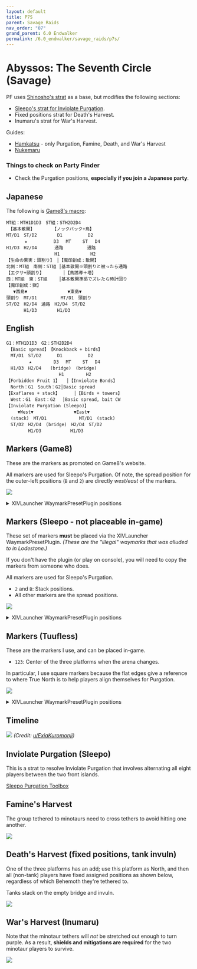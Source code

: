 ```yaml
---
layout: default
title: P7S
parent: Savage Raids
nav_order: "07"
grand_parent: 6.0 Endwalker
permalink: /6.0_endwalker/savage_raids/p7s/
---
```


# Abyssos: The Seventh Circle (Savage)

PF uses [Shinosho's strat](https://youtu.be/JOMBTuWf-j8) as a base, but modifies the following sections:

- [Sleepo's strat for Inviolate Purgation](https://ff14.toolboxgaming.space/?id=339073562612661&preview=1).
- Fixed positions strat for Death's Harvest.
- Inumaru's strat for War's Harvest.

Guides:

- [Hamkatsu](https://youtu.be/_mkllPXUVuI) - only Purgation, Famine, Death, and War's Harvest
- [Nukemaru](https://youtu.be/iaxDpAfkTIA)

### Things to check on Party Finder

- Check the Purgation positions, **especially if you join a Japanese party**.

## Japanese

The following is [Game8's macro](https://game8.jp/ff14/479465):
```
MT組：MTH1D1D3　ST組：STH2D2D4
　【基本散開】　　　　　【ノックバック+鳥】
MT/D1　ST/D2　　　　 D1　　 　 　 D2
　　 　 ★　　　　　　D3　 MT　 　ST　 D4
H1/D3　H2/D4　　　　通路 　 　 　 通路
　　　　　　　　　　　H1　　　　　　　H2
【生命の果実：頭割り】　│【魔印創成：散開】
北側：MT組　南側：ST組 │基本散開※頭割りと被ったら通路
【エクサ+頭割り】　 　 　 │【鳥誘導＋塔】
西：MT組　東：ST組　　 │基本散開準拠でズレたら時計回り
【魔印創成：獄】
　 ▼西島▼　　　　　　　 　 ▼東島▼
頭割り　MT/D1 　 　 　 MT/D1　頭割り
ST/D2　H2/D4　通路　H2/D4　ST/D2
　　　　H1/D3　 　　　H1/D3
```

## English
```
G1：MTH1D1D3　G2：STH2D2D4
　【Basic spread】　【Knockback + birds】
　MT/D1　ST/D2　　　 D1　　 　 　 D2
　　　 　 ★　　　　　D3　 MT　 　ST　 D4
　H1/D3　H2/D4　　(bridge)　(bridge)
　　　　　　　　　　　　H1　　　　　H2
【Forbidden Fruit 1】　　│【Inviolate Bonds】
　North：G1　South：G2│Basic spread
【Exaflares + stack】 　　 │【Birds + towers】
　West：G1　East：G2 　│Basic spread, bait CW
【Inviolate Purgation (Sleepo)】
　　 ▼West▼　　　　　　　 　 ▼East▼
　(stack)　MT/D1 　 　 　　　 MT/D1　(stack)
　ST/D2　H2/D4　(bridge)　H2/D4　ST/D2
　　　　　H1/D3　 　　　　　H1/D3
```

## Markers (Game8)

These are the markers as promoted on Game8's website.

All markers are used for Sleepo's Purgation. Of note, the spread position for the outer-left positions (`B` and `2`) are directly *west/east* of the markers.

![](images/markers_game8.jpg)
<details markdown=block>
<summary>XIVLauncher WaymarkPresetPlugin positions</summary>

```json
{"Name":"P7S (Game8)","MapID":877,"A":{"X":114.29,"Y":0.0,"Z":86.151,"ID":0,"Active":true},"B":{"X":119.543,"Y":0.0,"Z":96.25,"ID":1,"Active":true},"C":{"X":114.29,"Y":0.0,"Z":100.75,"ID":2,"Active":true},"D":{"X":114.29,"Y":0.0,"Z":91.75,"ID":3,"Active":true},"One":{"X":85.71,"Y":0.0,"Z":86.151,"ID":4,"Active":true},"Two":{"X":80.457,"Y":0.0,"Z":96.25,"ID":5,"Active":true},"Three":{"X":85.71,"Y":0.0,"Z":100.75,"ID":6,"Active":true},"Four":{"X":85.71,"Y":0.0,"Z":91.75,"ID":7,"Active":true}}
```

</details>

## Markers (Sleepo - not placeable in-game)

These set of markers **must** be placed via the XIVLauncher WaymarkPresetPlugin. 
*(These are the "illegal" waymarks that was alluded to in Lodestone.)*

If you don't have the plugin (or play on console), you will need to copy the markers from someone who does.

All markers are used for Sleepo's Purgation.

- `2` and `B`: Stack positions.
- All other markers are the spread positions.

![](images/markers_sleepo.jpg)
<details markdown=block>
<summary>XIVLauncher WaymarkPresetPlugin positions</summary>

```json
{"Name":"P7S (Sleepo)","MapID":877,"A":{"X":114.29,"Y":0.0,"Z":82.75,"ID":0,"Active":true},"B":{"X":122.084,"Y":0.0,"Z":87.25,"ID":1,"Active":true},"C":{"X":122.0842,"Y":0.0,"Z":96.25,"ID":2,"Active":true},"D":{"X":114.29,"Y":0.0,"Z":100.75,"ID":3,"Active":true},"One":{"X":85.71,"Y":0.0,"Z":82.75,"ID":4,"Active":true},"Two":{"X":77.915,"Y":0.0,"Z":87.25,"ID":5,"Active":true},"Three":{"X":77.915,"Y":0.0,"Z":96.25,"ID":6,"Active":true},"Four":{"X":85.71,"Y":0.0,"Z":100.75,"ID":7,"Active":true}}
```

</details>

## Markers (Tuufless)

These are the markers I use, and can be placed in-game.

- `123`: Center of the three platforms when the arena changes.

In particular, I use square markers because the flat edges give a reference to where True North is to help players align themselves for Purgation.

![](images/markers_placeable.jpg)
<details markdown=block>
<summary>XIVLauncher WaymarkPresetPlugin positions</summary>

```json
{"Name":"P7S","MapID":877,"A":{"X":0.0,"Y":0.0,"Z":0.0,"ID":0,"Active":false},"B":{"X":0.0,"Y":0.0,"Z":0.0,"ID":1,"Active":false},"C":{"X":0.0,"Y":0.0,"Z":0.0,"ID":2,"Active":false},"D":{"X":0.0,"Y":0.0,"Z":0.0,"ID":3,"Active":false},"One":{"X":85.7106,"Y":0.0,"Z":91.75,"ID":4,"Active":true},"Two":{"X":114.2894,"Y":0.0,"Z":91.75,"ID":5,"Active":true},"Three":{"X":100.0,"Y":0.0,"Z":116.5,"ID":6,"Active":true},"Four":{"X":100.0,"Y":0.0,"Z":100.0,"ID":7,"Active":true}}
```

</details>

## Timeline
![](https://preview.redd.it/gvazt7d9ngm91.png?width=1718&format=png&auto=webp&s=c04fcb786ac3df24733e4136cda2e927cf2727ce)
*(Credit: [u/ExiaKuromonji](https://www.reddit.com/r/ffxiv/comments/x891mn/p7s_timeline/))*

## Inviolate Purgation (Sleepo)

This is a strat to resolve Inviolate Purgation that involves alternating all eight players between the two front islands.

[Sleepo Purgation Toolbox](https://ff14.toolboxgaming.space/?id=339073562612661&preview=1)

## Famine's Harvest

The group tethered to minotaurs need to cross tethers to avoid hitting one another.

![](images/famines_harvest.jpg)

## Death's Harvest (fixed positions, tank invuln)

One of the three platforms has an add; use this platform as North, and then all (non-tank) players have fixed assigned positions as shown below, regardless of which Behemoth they're tethered to.

Tanks stack on the empty bridge and invuln.

![](images/deaths_harvest.jpg)

## War's Harvest (Inumaru)

Note that the minotaur tethers will *not* be stretched out enough to turn purple. As a result, **shields and mitigations are required** for the two minotaur players to survive.

![](images/wars_harvest.jpg)